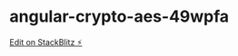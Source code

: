 # angular-crypto-aes-49wpfa

[Edit on StackBlitz ⚡️](https://stackblitz.com/edit/angular-crypto-aes-49wpfa)